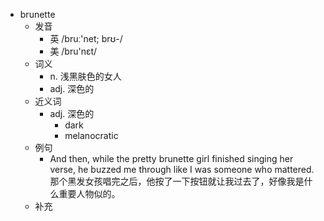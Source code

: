 - brunette
  - 发音
    - 英 /bruː'net; brʊ-/
    - 美 /bru'nɛt/
  - 词义
    - n. 浅黑肤色的女人
    - adj. 深色的
  - 近义词
    - adj. 深色的
      - dark
      - melanocratic
  - 例句
    - And then, while the pretty brunette girl finished singing her verse, he buzzed me through like I was someone who mattered. 那个黑发女孩唱完之后，他按了一下按钮就让我过去了，好像我是什么重要人物似的。
  - 补充